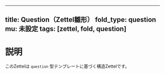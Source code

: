 <!--
@zettel_type: unknown
@description: 分類不能。手動で確認が必要。
-->

---
title: Question（Zettel雛形）
fold_type: question
mu: 未設定
tags: [zettel, fold, question]
---

# 説明

このZettelは `question` 型テンプレートに基づく構造Zettelです。
